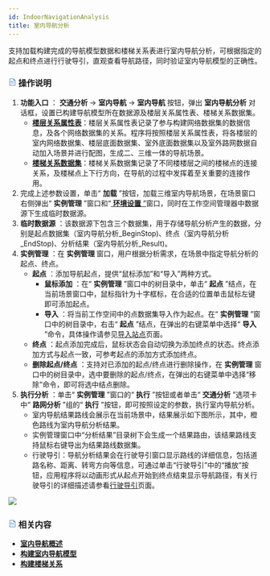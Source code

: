```yaml
---
id: IndoorNavigationAnalysis
title: 室内导航分析
---
```

支持加载构建完成的导航模型数据和楼梯关系表进行室内导航分析，可根据指定的起点和终点进行行驶导引，直观查看导航路径，同时验证室内导航模型的正确性。

### ![](../../img/read.gif) 操作说明

1. **功能入口** ： **交通分析** -> **室内导航** -> **室内导航** 按钮，弹出 **室内导航分析** 对话框，设置已构建导航模型所在数据源及楼层关系属性表、楼梯关系数据集。 
    * [**楼层关系属性表**](BuildIndoorNavigationModel#2)：楼层关系属性表记录了参与构建网络数据集的数据信息，及各个网络数据集的关系。程序将按照楼层关系属性表，将各楼层的室内网络数据集、楼层底面数据集、室外底面数据集以及室外路网数据自动加入场景并进行配图，生成二、三维一体的导航场景。
    * [**楼梯关系数据集**](BuildStairRelation)：楼梯关系数据集记录了不同楼楼层之间的楼梯点的连接关系，及楼梯点上下行方向，在导航的过程中发挥着至关重要的连接作用。
2. 完成上述参数设置，单击“ **加载** ”按钮，加载三维室内导航场景，在场景窗口右侧弹出“ **实例管理** ”窗口和“[ **环境设置** ”](../NetAnalystEnvironmentWIN)窗口，同时在工作空间管理器中数据源下生成临时数据源。
3. **临时数据源** ：该数据源下包含三个数据集，用于存储导航分析产生的数据，分别是起点数据集（室内导航分析_BeginStop)、终点（室内导航分析_EndStop)、分析结果（室内导航分析_Result)。
4. **实例管理** ：在 **实例管理** 窗口，用户根据分析需求，在场景中指定导航分析的起点、终点。 
    * **起点** ：添加导航起点，提供“鼠标添加”和“导入”两种方式。 
      * **鼠标添加** ：在“ **实例管理** ”窗口中的树目录中，单击“ **起点** ”结点，在当前场景窗口中，鼠标指针为十字框标，在合适的位置单击鼠标左键即可添加起点。
      * **导入** ：将当前工作空间中的点数据集导入作为起点。在“ **实例管理** ”窗口中的树目录中，右击“ **起点** ”结点，在弹出的右键菜单中选择“ **导入** ”命令，具体操作请参见[导入站点](../ImportLocations)页面。
    * **终点** ：起点添加完成后，鼠标状态会自动切换为添加终点的状态。终点添加方式与起点一致，可参考起点的添加方式添加终点。
    * **删除起点/终点** ：支持对已添加的起点/终点进行删除操作，在 **实例管理** 窗口中的树目录中，选中要删除的起点/终点，在弹出的右键菜单中选择“移除”命令，即可将选中结点删除。
5. **执行分析** ：单击“ **实例管理** ”窗口的“ **执行** ”按钮或者单击“ **交通分析** ”选项卡中“ **路网分析** ”组的“ **执行** ”按钮，即可按照设定的参数，执行室内导航分析。 
    * 室内导航结果路线会展示在当前场景中，结果展示如下图所示，其中，橙色路线为室内导航分析结果。
    * 实例管理窗口中“分析结果”目录树下会生成一个结果路由，该结果路线支持鼠标右键导出为结果路线数据集。
    * 行驶导引：导航分析结果会在行驶导引窗口显示路线的详细信息，包括道路名称、距离、转弯方向等信息，可通过单击“行驶导引”中的“播放”按钮，应用程序将以动画形式从起点开始到终点结束显示导航路径，有关行驶导引的详细描述请参看[行驶导引](../PathGuide)页面。

![](img/IndoorNavigationAnalysis.gif)  
 
### ![](../../img/read.gif) 相关内容

  * [**室内导航概述**](IndoorNavigation)
  * [**构建室内导航模型**](BuildIndoorNavigationModel)
  * [**构建楼梯关系**](BuildStairRelation)
